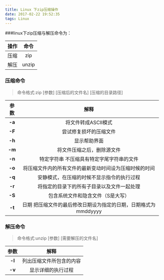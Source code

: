 ```yaml
---
title: Linux 下zip压缩操作
date: 2017-02-22 19:52:35
tags: Linux
---
```


###linux下zip压缩与解压命令为：

| 操作 | 命令 |
| :---: | :---: |
|压缩|zip|
|解压|unzip|

### 压缩命令
> 命令格式:zip [参数] [压缩后的文件名] [压缩的目录路径]


|参数|解释|
| :---:  | :---: |
|**-a** |将文件转成ASCII模式|
|**-F** |尝试修复损坏的压缩文件|
|**-h** |显示帮助界面|
|**-m** |将文件压缩之后，删除源文件|
|**-n** |特定字符串 不压缩具有特定字尾字符串的文件|
|**-o** |将压缩文件内的所有文件的最新变动时间设为压缩时候的时间|
|**-q** |安静模式，在压缩的时候不显示指令的执行过程|
|**-r** |将指定的目录下的所有子目录以及文件一起处理|
|**-S** |包含系统文件和隐含文件（S是大写）|
|**-t** |日期 把压缩文件的最后修改日期设为指定的日期，日期格式为mmddyyyy|




### 解压命令
> 命令格式:unzip [参数] [需要解压的文件名]

|参数|解释|
|:---: | :---: |
|**-l**|列出压缩文件所包含的内容|
|**-v**|显示详细的执行过程|
